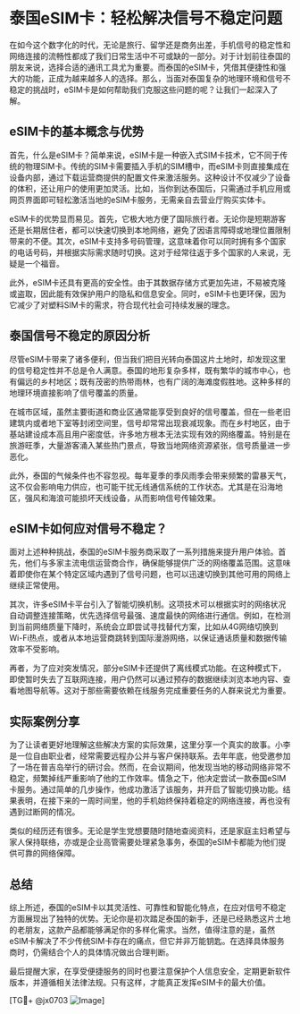 # 泰国eSIM卡：轻松解决信号不稳定问题

在如今这个数字化的时代，无论是旅行、留学还是商务出差，手机信号的稳定性和网络连接的流畅性都成了我们日常生活中不可或缺的一部分。对于计划前往泰国的朋友来说，选择合适的通讯工具尤为重要。而泰国的eSIM卡，凭借其便捷性和强大的功能，正成为越来越多人的选择。那么，当面对泰国复杂的地理环境和信号不稳定的挑战时，eSIM卡是如何帮助我们克服这些问题的呢？让我们一起深入了解。

## eSIM卡的基本概念与优势

首先，什么是eSIM卡？简单来说，eSIM卡是一种嵌入式SIM卡技术，它不同于传统的物理SIM卡。传统的SIM卡需要插入手机的SIM槽中，而eSIM卡则直接集成在设备内部，通过下载运营商提供的配置文件来激活服务。这种设计不仅减少了设备的体积，还让用户的使用更加灵活。比如，当你到达泰国后，只需通过手机应用或网页界面即可轻松激活当地的eSIM卡服务，无需亲自去营业厅购买实体卡。

eSIM卡的优势显而易见。首先，它极大地方便了国际旅行者。无论你是短期游客还是长期居住者，都可以快速切换到本地网络，避免了因语言障碍或地理位置限制带来的不便。其次，eSIM卡支持多号码管理，这意味着你可以同时拥有多个国家的电话号码，并根据实际需求随时切换。这对于经常往返于多个国家的人来说，无疑是一个福音。

此外，eSIM卡还具有更高的安全性。由于其数据存储方式更加先进，不易被克隆或盗取，因此能有效保护用户的隐私和信息安全。同时，eSIM卡也更环保，因为它减少了对塑料SIM卡的需求，符合现代社会可持续发展的理念。

## 泰国信号不稳定的原因分析

尽管eSIM卡带来了诸多便利，但当我们把目光转向泰国这片土地时，却发现这里的信号稳定性并不总是令人满意。泰国的地形复杂多样，既有繁华的城市中心，也有偏远的乡村地区；既有茂密的热带雨林，也有广阔的海滩度假胜地。这种多样的地理环境直接影响了信号覆盖的质量。

在城市区域，虽然主要街道和商业区通常能享受到良好的信号覆盖，但在一些老旧建筑内或者地下室等封闭空间里，信号却常常出现衰减现象。而在乡村地区，由于基站建设成本高且用户密度低，许多地方根本无法实现有效的网络覆盖。特别是在旅游旺季，大量游客涌入某些热门景点，导致当地网络资源紧张，信号质量进一步恶化。

此外，泰国的气候条件也不容忽视。每年夏季的季风雨季会带来频繁的雷暴天气，这不仅会影响电力供应，也可能干扰无线通信系统的工作状态。尤其是在沿海地区，强风和海浪可能损坏天线设备，从而影响信号传输效果。

## eSIM卡如何应对信号不稳定？

面对上述种种挑战，泰国的eSIM卡服务商采取了一系列措施来提升用户体验。首先，他们与多家主流电信运营商合作，确保能够提供广泛的网络覆盖范围。这意味着即使你在某个特定区域内遇到了信号问题，也可以迅速切换到其他可用的网络上继续正常使用。

其次，许多eSIM卡平台引入了智能切换机制。这项技术可以根据实时的网络状况自动调整连接策略，优先选择信号最强、速度最快的网络进行通信。例如，在检测到当前网络质量下降时，系统会立即尝试寻找替代方案，比如从4G网络切换到Wi-Fi热点，或者从本地运营商跳转到国际漫游网络，以保证通话质量和数据传输效率不受影响。

再者，为了应对突发情况，部分eSIM卡还提供了离线模式功能。在这种模式下，即使暂时失去了互联网连接，用户仍然可以通过预存的数据继续浏览本地内容、查看地图导航等。这对于那些需要依赖在线服务完成重要任务的人群来说尤为重要。

## 实际案例分享

为了让读者更好地理解这些解决方案的实际效果，这里分享一个真实的故事。小李是一位自由职业者，经常需要远程办公并与客户保持联系。去年年底，他受邀参加了一场在普吉岛举行的研讨会。然而，在会议期间，他发现当地的移动网络非常不稳定，频繁掉线严重影响了他的工作效率。情急之下，他决定尝试一款泰国eSIM卡服务。通过简单的几步操作，他成功激活了该服务，并开启了智能切换功能。结果表明，在接下来的一周时间里，他的手机始终保持着稳定的网络连接，再也没有遇到过断网的情况。

类似的经历还有很多。无论是学生党想要随时随地查阅资料，还是家庭主妇希望与家人保持联络，亦或是企业高管需要处理紧急事务，泰国的eSIM卡都能为他们提供可靠的网络保障。

## 总结

综上所述，泰国的eSIM卡以其灵活性、可靠性和智能化特点，在应对信号不稳定方面展现出了独特的优势。无论你是初次踏足泰国的新手，还是已经熟悉这片土地的老朋友，这款产品都能够满足你的多样化需求。当然，值得注意的是，虽然eSIM卡解决了不少传统SIM卡存在的痛点，但它并非万能钥匙。在选择具体服务商时，仍需结合个人的具体情况做出合理判断。

最后提醒大家，在享受便捷服务的同时也要注意保护个人信息安全，定期更新软件版本，并遵循相关法律法规。只有这样，才能真正发挥eSIM卡的最大价值。

[TG💪+ @jx0703 ![Image](https://github.com/user-attachments/assets/dbca1d08-cadb-493c-b0ec-ad6f7a83f270)]